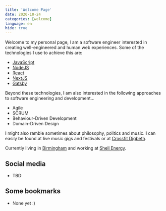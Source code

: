 ```yaml
---
title: 'Welcome Page'
date: 2020-10-24
categories: [welcome]
language: en
hide: true
---
```


Welcome to my personal page, I am a software engineer interested in creating well-engineered and human web experiences. Some of the technologies I use to achieve this are:
* [JavaScript](https://developer.mozilla.org/docs/Web/JavaScript)
* [NodeJS](https://nodejs.org/)
* [React](https://reactjs.org/)
* [NextJS](https://nextjs.org/)
* [Gatsby](https://www.gatsbyjs.com/)

Beyond these technologies, I am also interested in the following approaches to software engineering and development...
* Agile
* SCRUM
* Behaviour-Driven Development
* Domain-Driven Design

I might also ramble sometimes about philosophy, politics and music. I can easily be found at live music gigs and festivals or at [Crossfit Digbeth](https://www.crossfitdigbeth.com/).

Currently living in [Birmingham](https://www.google.com/maps/place/Birmingham,+United+Kingdom/) and working at [Shell Energy](https://www.shellenergy.co.uk/).

## Social media

* TBD

## Some bookmarks

* None yet :)
